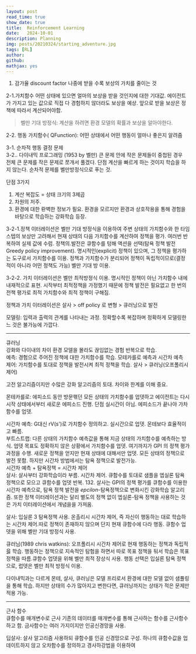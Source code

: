 ```yaml
---
layout: post
read_time: true
show_date: true
title:  Reinforcement Learning
date:   2024-10-01
description: Planning
img: posts/20210324/starting_adventure.jpg
tags: [RL]
author: 
github:  
mathjax: yes
---
```



1. 감가율 discount factor 나중에 받을 수록 보상의 가치를 줄이는 것 

2-1.가치함수 어떤 상태에 있으면 얼마의 보상을 받을 것인지에 대한 기대값. 에이전트가 가지고 있는 값으로 직접 다 경험하지 않더라도 보상을 예상. 앞으로 받을 보상은 정책에 따라서 계산되어야함. 

> 벨만 기대 방정식: 계산을 하려면 환경 모델의 확률과 보상을 알아야한다. 

2-2. 행동 가치함수( QFunction): 어떤 상태에서 어떤 행동이 얼마나 좋은지 알려줌


3-1. 순차적 행동 결정 문제  
3-2.. 다이내믹 프로그래밍 (1953 by 벨만)
큰 문제 안에 작은 문제들이 중첩된 경우  전체 큰 문제를 작은 문제로 쪼개서 풀겠다. 단점 계산을 빠르게 하는 것이지 학습을 하지 않는다. 순차적 문제를 벨만방정식으로 푸는 것.  

단점 3가지
1. 계산 복잡도 = 상태 크기의 3제곱
2. 차원의 저주.
3. 환경에 대한 롼벽한 정보가 필요.
환경을 모르지만 환경과 상호작용을 통해 경험을 바탕으로 학습하는 강화학습 등장.

3-2-1.정책 이터레이션은 벨만 기대 방정식을 이용하여 주변 상태의 가치함수와 한 타임스텝의 보상만 고려해서 현재 상태의 다음 가치함수를 계산하여 정책을 평가. 여러번 반복하여 실제 값에 수럼.
정책의.발전은 큐함수를 텅해 액션을 선택(탐욕 정책 발전 Greedy policy improvement). 명시적인(explicit) 정책이 있으며, 그 정책을 평가하는 도구로서 가치함수를 이용. 정책과 가치함수가 분리되어 정책이 독립적이므로(결정적이 아니라 어떤 정책도 가능) 벨만 기대 방 이용. 

3-2-2. 가치 이터레이션은 벨만 최적방정식 이용. 명시적인 정책이 아닌 가치함수 내에 내재적으로 표현. 시작부터 최적정책을 가정했기 때문에 정책 발전은 필요없고 한 번의 전책 평가로 최적 가치함수와 최적 정책이 구해짐.

정책과 가치 이터레이션은 살사 > off policy 로 변형 > 큐러닝으로 발전

모델링: 입력과 출력의 관계를 나타내는 과정. 정확할수록 복잡하며 정확하게 모델링한느 것은 불가능에 가깝다.


________
큐러닝  
강화와 다이내의 차이 환경 모델을 몰라도 끊임없는 경험 반복으로 학습.  
예측: 경험으로 주어진 정책에 대한 가치함수를 학습. 모테카를로 예측과 시간차 예측  
제어: 가치함수를 토대로 정책을 발전시켜 최적 정책을 학습. 살사 > 큐러닝(오프폴리시 제어)  

고전 알고리즘이지만 수많은 강화 알고리즘의 토대. 차이와 한계를 이해 중요. 

몬테카를로: 에피소드 동안 방문핶던 모든 상태의 가치함수를 업뎃하고 에이전트는 다시 시작 상태에서부터 새로운 에피소드 진행. 단점 실시간이 아님. 에피소드가 끝나야 가차함수를 업뎃. 

시간차 예측: G대신 rV(s')로 가치함수 정의하고. 실시간으로 업뎃. 몬테보다 효율적이고 빠름.  
부트스트랩: 다른 상태의 가치함수 예측값을 통해 지금 상태의 가치함수를 예측하는 방식. 업뎃 목표도 정확하지 않은 상황에서 가치함수를 업뎃. 
여기까지가 GPI 의 정책 평가 과정을 수행. 새로운 정책을 얻지만 현재 상태에 대해서만 업뎃. 모든 상태의 정책으로 발전 못함. 하지만 시간차 방법에서는 탐욕 정책으로 발전가능.  
시간차 예측 + 탐욕정책 = 시간차 제어  
살사: 살사부터 강화학습이라 부름. 시간차 제어. 큐함수를 토대로 샘플을 엡실론 탐욕 정책으로 모으고 큐함수를 업뎃 반복. 132. 살사는 GPI의 정책 평가를 큐함수를 이용한 시간차 예측으로, 탐욕 정책 발전을 ${epcilon}$-탐욕정책으로 변화시킨 강화학습 알고리즘. 또한 정책 이터레이션과는 달리 별도의 정책 없이 엡실론-탐욕 정책을 사용하는 것은 가치 이터레이션에서 개념을을 가져옴.
 
살사: 입실론 3 탐욕정책 사용. 온촐리시 시간차 제어, 즉 자신이 행동하는 대로 학습하는 시간차 제어.따로 정책이 존재하지 않으며 단지 현재 큐함수에 다라 행동. 큐함수 업뎃을 위해 벨만 기대 방정식 사용.

큐러님(1989 chris watkins): 오프폴리시 시간차 제어로 현재 행동하는 정책과 독립적읋 학습. 행동하는 정책으로 지속적인 탐험을 하면서 따로 목표 정책을 둬서 학습은 목표 정책을 따름.큐함수 업뎃을 위해 벨만 최적 장상식 사용. 행동 선택은 입실론 탐욕 정책으로, 럽뎃은 벨만 최적 방정식 이용.

다이내믹과는 다르게 몬테, 살사, 큐러닝은 모델 프리로서 환경에 대한 모델 없이 샘퓰링을 통해 학습. 하지만 상태의 수가 많아지고 변한다면, 큐러닝까지는 상태가 적은 문제만 적용 가능.
_________
근사 함수  
큐함수를 매개변수로 근사
기존의 데이터를 매개변수를 통해 근사하는 함수를 근사함수하고 함.
금사함수는 여러 가지이지만 인공신경망을 사용.

딥살사: 살사 알고리즘 사용하되 큐함수를 인공 신경망으로 구성.
하나의 큐함수값을 업데이트하지 않고 오차함수를 정의하고 경사하강법을 이용하여